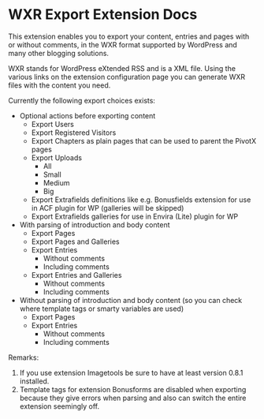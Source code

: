 
WXR Export Extension Docs
==========================

This extension enables you to export your content, entries and pages with or without
comments, in the WXR format supported by WordPress and many other blogging solutions.

WXR stands for WordPress eXtended RSS and is a XML file. Using the various links
on the extension configuration page you can generate WXR files with the content you 
need.

Currently the following export choices exists:

 * Optional actions before exporting content
   * Export Users
   * Export Registered Visitors
   * Export Chapters as plain pages that can be used to parent the PivotX pages
   * Export Uploads
	   * All
	   * Small
	   * Medium
	   * Big
   * Export Extrafields definitions like e.g. Bonusfields extension for use in ACF plugin for WP (galleries will be skipped)
   * Export Extrafields galleries for use in Envira (Lite) plugin for WP
 * With parsing of introduction and body content
   * Export Pages
   * Export Pages and Galleries
   * Export Entries
	   * Without comments
	   * Including comments
   * Export Entries and Galleries
	   * Without comments
	   * Including comments
 * Without parsing of introduction and body content (so you can check where template tags or smarty variables are used)
   * Export Pages
   * Export Entries
	   * Without comments
	   * Including comments

Remarks:

1. If you use extension Imagetools be sure to have at least version 0.8.1 installed.
2. Template tags for extension Bonusforms are disabled when exporting because they give errors when parsing and also can switch the entire extension seemingly off.